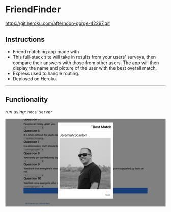 # FriendFinder

https://git.heroku.com/afternoon-gorge-42297.git

## Instructions

- Friend matching app made with
- This full-stack site will take in results from your users' surveys, then compare their answers with those from other users. The app will then display the name and picture of the user with the best overall match.
- Express used to handle routing. 
- Deployed on Heroku.

---

## Functionality

*run using:* `node server`

![screenshot](./screenshot.png)